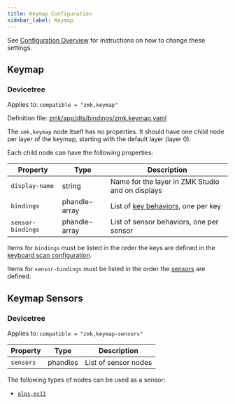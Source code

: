 ```yaml
---
title: Keymap Configuration
sidebar_label: Keymap
---
```


See [Configuration Overview](index.md) for instructions on how to change these settings.

## Keymap

### Devicetree

Applies to: `compatible = "zmk,keymap"`

Definition file: [zmk/app/dts/bindings/zmk,keymap.yaml](https://github.com/zmkfirmware/zmk/blob/main/app/dts/bindings/zmk%2Ckeymap.yaml)

The `zmk,keymap` node itself has no properties. It should have one child node per layer of the keymap, starting with the default layer (layer 0).

Each child node can have the following properties:

| Property          | Type          | Description                                                          |
| ----------------- | ------------- | -------------------------------------------------------------------- |
| `display-name`    | string        | Name for the layer in ZMK Studio and on displays                     |
| `bindings`        | phandle-array | List of [key behaviors](../keymaps/index.mdx#behaviors), one per key |
| `sensor-bindings` | phandle-array | List of sensor behaviors, one per sensor                             |

Items for `bindings` must be listed in the order the keys are defined in the [keyboard scan configuration](kscan.md).

Items for `sensor-bindings` must be listed in the order the [sensors](#keymap-sensors) are defined.

## Keymap Sensors

### Devicetree

Applies to: `compatible = "zmk,keymap-sensors"`

| Property  | Type     | Description          |
| --------- | -------- | -------------------- |
| `sensors` | phandles | List of sensor nodes |

The following types of nodes can be used as a sensor:

- [`alps,ec11`](encoders.md#ec11-encoders)

